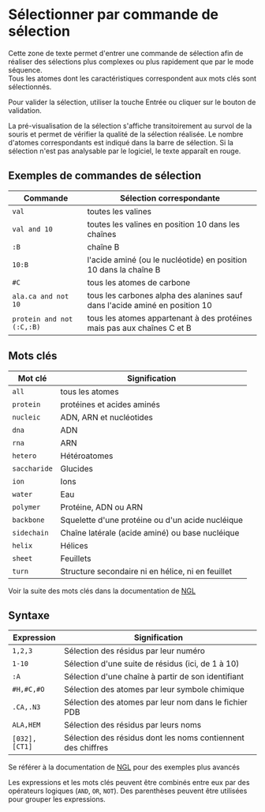 # Sélectionner par commande de sélection
Cette zone de texte permet d'entrer une commande de sélection afin de réaliser des sélections plus complexes ou plus rapidement que par le mode séquence.  
Tous les atomes dont les caractéristiques correspondent aux mots clés sont sélectionnés.

Pour valider la sélection, utiliser la touche Entrée ou cliquer sur le bouton de validation.  

La pré-visualisation de la sélection s'affiche transitoirement au survol de la souris et permet de vérifier la qualité de la sélection réalisée. Le nombre d'atomes correspondants est indiqué dans la barre de sélection. Si la sélection n'est pas analysable par le logiciel, le texte apparaît en rouge.

## Exemples de commandes de sélection
| Commande | Sélection correspondante |
|----------|--------------------------|
|`val`     | toutes les valines       |
|`val and 10`| toutes les valines en position 10 dans les chaînes  
|`:B`      | chaîne B  
|`10:B`    | l'acide aminé (ou le nucléotide) en position 10 dans la chaîne B
|`#C`      | tous les atomes de carbone
|`ala.ca and not 10`  | tous les carbones alpha des alanines sauf dans l'acide aminé en position 10
|`protein and not (:C,:B)`| tous les atomes appartenant à des protéines mais pas aux chaînes C et B

## Mots clés
| Mot clé   | Signification
|-----------|------
|`all`      | tous les atomes
|`protein`  | protéines et acides aminés
|`nucleic`  | ADN, ARN et nucléotides
|`dna`      | ADN
|`rna`      | ARN
|`hetero`   | Hétéroatomes
|`saccharide`| Glucides
|`ion`      | Ions
|`water`    | Eau
|`polymer`  | Protéine, ADN ou ARN
|`backbone` | Squelette d'une protéine  ou d'un acide nucléique
|`sidechain`| Chaîne latérale (acide aminé) ou base nucléique
|`helix`    | Hélices
|`sheet`    | Feuillets
|`turn`     | Structure secondaire ni en hélice, ni en feuillet
Voir la suite des mots clés dans la documentation de [NGL](http://arose.github.io/ngl/api/tutorial-selection-language.html)

## Syntaxe
|Expression     | Signification
|---------------|---------------
|`1,2,3`        | Sélection des résidus par leur numéro
|`1-10`         | Sélection d'une suite de résidus (ici, de 1 à 10)
|`:A`           | Sélection d'une chaîne à partir de son identifiant
|`#H,#C,#O`     | Sélection des atomes par leur symbole chimique
|`.CA,.N3`      | Sélection des atomes par leur nom dans le fichier PDB
|`ALA,HEM`      | Sélection des résidus par leurs noms
|`[032],[CT1]`  | Sélection des résidus dont les noms contiennent des chiffres
Se référer à la documentation de [NGL](http://arose.github.io/ngl/api/tutorial-selection-language.html) pour des exemples plus avancés

Les expressions et les mots clés peuvent être combinés entre eux par des opérateurs logiques (`AND`, `OR`, `NOT`). Des parenthèses peuvent être utilisées pour grouper les expressions.
